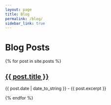 ```yaml
---
layout: page
title: Blog
permalink: /blog/
sidebar_link: true
---
```

# Blog Posts

{% for post in site.posts %}
  <h2><a href="{{ post.url }}">{{ post.title }}</a></h2>
  <p>{{ post.date | date_to_string }} - {{ post.excerpt }}</p>
{% endfor %}
